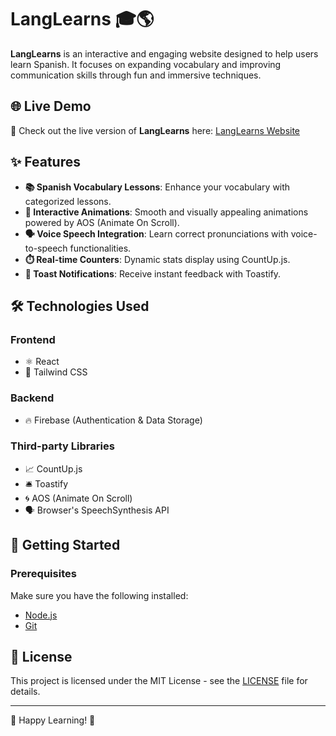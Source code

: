 # LangLearns 🎓🌎

**LangLearns** is an interactive and engaging website designed to help users learn Spanish. It focuses on expanding vocabulary and improving communication skills through fun and immersive techniques.

## 🌐 Live Demo

🔗 Check out the live version of **LangLearns** here: [LangLearns Website](https://langlearns.netlify.app/)

## ✨ Features

- **📚 Spanish Vocabulary Lessons**: Enhance your vocabulary with categorized lessons.
- **🎨 Interactive Animations**: Smooth and visually appealing animations powered by AOS (Animate On Scroll).
- **🗣️ Voice Speech Integration**: Learn correct pronunciations with voice-to-speech functionalities.
- **⏱️ Real-time Counters**: Dynamic stats display using CountUp.js.
- **🔔 Toast Notifications**: Receive instant feedback with Toastify.

## 🛠️ Technologies Used

### Frontend

- ⚛️ React
- 🎨 Tailwind CSS

### Backend

- 🔥 Firebase (Authentication & Data Storage)

### Third-party Libraries

- 📈 CountUp.js
- 🛎️ Toastify
- 🌀 AOS (Animate On Scroll)
- 🗣️ Browser's SpeechSynthesis API

## 🚀 Getting Started

### Prerequisites

Make sure you have the following installed:

- [Node.js](https://nodejs.org/)
- [Git](https://git-scm.com/)

## 📜 License

This project is licensed under the MIT License - see the [LICENSE](LICENSE) file for details.

---

🚀 Happy Learning! 🎉
